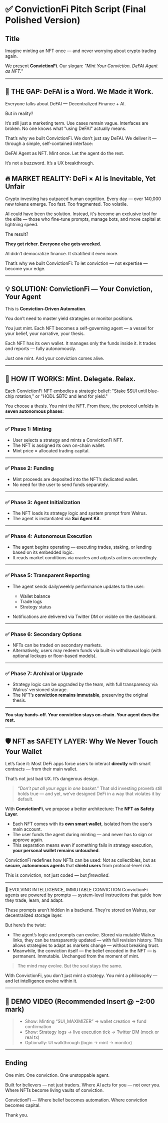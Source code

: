 # ✅ ConvictionFi Pitch Script (Final Polished Version)

## Title

Imagine minting an NFT once — and never worrying about crypto trading again.

We present **ConvictionFi**.
Our slogan: _"Mint Your Conviction. DeFAI Agent as NFT."_

---

## 🧩 THE GAP: DeFAI is a Word. We Made it Work.

Everyone talks about DeFAI —
Decentralized Finance + AI.

But in reality?

It’s still just a marketing term.
Use cases remain vague.
Interfaces are broken.
No one knows what "using DeFAI" actually means.

That’s why we built ConvictionFi.
We don’t just say DeFAI.
We deliver it —
through a simple, self-contained interface:

DeFAI Agent as NFT.
Mint once. Let the agent do the rest.

It’s not a buzzword.
It’s a UX breakthrough.

## 🔥 MARKET REALITY: DeFi × AI is Inevitable, Yet Unfair

Crypto investing has outpaced human cognition.
Every day — over 140,000 new tokens emerge.
Too fast. Too fragmented. Too volatile.

AI could have been the solution.
Instead, it's become an exclusive tool for the elite —
those who fine-tune prompts, manage bots, and move capital at lightning speed.

The result?

**They get richer.
Everyone else gets wrecked.**

AI didn’t democratize finance.
It stratified it even more.

That’s why we built ConvictionFi:
To let conviction — not expertise — become your edge.

---

## 💡 SOLUTION: ConvictionFi — Your Conviction, Your Agent

This is **Conviction-Driven Automation**.

You don’t need to master yield strategies or monitor positions.

You just mint.
Each NFT becomes a self-governing agent — a vessel for your belief, your narrative, your thesis.

Each NFT has its own wallet.
It manages only the funds inside it.
It trades and reports — fully autonomously.

Just one mint.
And your conviction comes alive.

---

## 🔄 HOW IT WORKS: Mint. Delegate. Relax.

Each ConvictionFi NFT embodies a strategic belief:
"Stake \$SUI until blue-chip rotation,"
or "HODL \$BTC and lend for yield."

You choose a thesis.
You mint the NFT.
From there, the protocol unfolds in **seven autonomous phases**:

---

### ✅ **Phase 1: Minting**

- User selects a strategy and mints a ConvictionFi NFT.
- The NFT is assigned its own on-chain wallet.
- Mint price = allocated trading capital.

---

### ✅ **Phase 2: Funding**

- Mint proceeds are deposited into the NFT’s dedicated wallet.
- No need for the user to send funds separately.

---

### ✅ **Phase 3: Agent Initialization**

- The NFT loads its strategy logic and system prompt from Walrus.
- The agent is instantiated via **Sui Agent Kit**.

---

### ✅ **Phase 4: Autonomous Execution**

- The agent begins operating — executing trades, staking, or lending based on its embedded logic.
- It reads market conditions via oracles and adjusts actions accordingly.

---

### ✅ **Phase 5: Transparent Reporting**

- The agent sends daily/weekly performance updates to the user:

  - Wallet balance
  - Trade logs
  - Strategy status

- Notifications are delivered via Twitter DM or visible on the dashboard.

---

### ✅ **Phase 6: Secondary Options**

- NFTs can be traded on secondary markets.
- Alternatively, users may redeem funds via built-in withdrawal logic (with optional lockups or floor-based models).

---

### ✅ **Phase 7: Archival or Upgrade**

- Strategy logic can be upgraded by the team, with full transparency via Walrus’ versioned storage.
- The NFT’s **conviction remains immutable**, preserving the original thesis.

---

**You stay hands-off.
Your conviction stays on-chain.
Your agent does the rest.**

---

## 🛡️ NFT as SAFETY LAYER: Why We Never Touch Your Wallet

Let’s face it:
Most DeFi apps force users to interact **directly** with smart contracts — from their main wallet.

That’s not just bad UX.
It’s dangerous design.

> _“Don’t put all your eggs in one basket.”_
> That old investing proverb still holds true —
> and yet, we’ve designed DeFi in a way that violates it by default.

With **ConvictionFi**, we propose a better architecture:
The **NFT as Safety Layer**.

- Each NFT comes with its **own smart wallet**, isolated from the user’s main account.
- The user funds the agent during minting — and never has to sign or approve again.
- This separation means even if something fails in strategy execution, **your personal wallet remains untouched**.

ConvictionFi redefines how NFTs can be used:
Not as collectibles,
but as **secure, autonomous agents**
that **shield users** from protocol-level risk.

This is conviction, not just coded —
but _firewalled_.

---

🧠 EVOLVING INTELLIGENCE, IMMUTABLE CONVICTION
ConvictionFi agents are powered by prompts —
system-level instructions that guide how they trade, learn, and adapt.

These prompts aren’t hidden in a backend.
They’re stored on Walrus, our decentralized storage layer.

But here’s the twist:

- The agent’s logic and prompts can evolve.
  Stored via mutable Walrus links, they can be transparently updated — with full revision history.
  This allows strategies to adapt as markets change — without breaking trust.
- Meanwhile, the conviction itself — the belief encoded in the NFT — is permanent.
  Immutable.
  Unchanged from the moment of mint.

> The mind may evolve.
> But the soul stays the same.

With ConvictionFi, you don’t just mint a strategy.
You mint a philosophy —
and let intelligence evolve within it.

---

## 🎥 DEMO VIDEO (Recommended Insert @ \~2:00 mark)

> - Show: Minting “SUI_MAXIMIZER” → wallet creation → fund confirmation
> - Show: Strategy logs → live execution tick → Twitter DM (mock or real tx)
> - Optionally: UI walkthrough (login → mint → monitor)

---

## Ending

One mint.
One conviction.
One unstoppable agent.

Built for believers — not just traders.
Where AI acts for you — not over you.
Where NFTs become living vaults of conviction.

ConvictionFi —
Where belief becomes automation.
Where conviction becomes capital.

Thank you.
